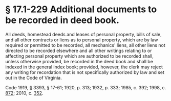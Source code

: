 # § 17.1-229 Additional documents to be recorded in deed book.

<p>All deeds, homestead deeds and leases of personal property, bills of sale, and all other contracts or liens as to personal property, which are by law required or permitted to be recorded, all mechanics' liens, all other liens not directed to be recorded elsewhere and all other writings relating to or affecting personal property which are authorized to be recorded shall, unless otherwise provided, be recorded in the deed book and shall be indexed in the general index book; provided, however, the clerk may reject any writing for recordation that is not specifically authorized by law and set out in the Code of Virginia.</p><p>Code 1919, § 3393, § 17-61; 1920, p. 313; 1932, p. 333; 1985, c. 392; 1998, c. <a href='http://lis.virginia.gov/cgi-bin/legp604.exe?981+ful+CHAP0872'>872</a>; 2010, c. <a href='http://lis.virginia.gov/cgi-bin/legp604.exe?101+ful+CHAP0352'>352</a>.</p>